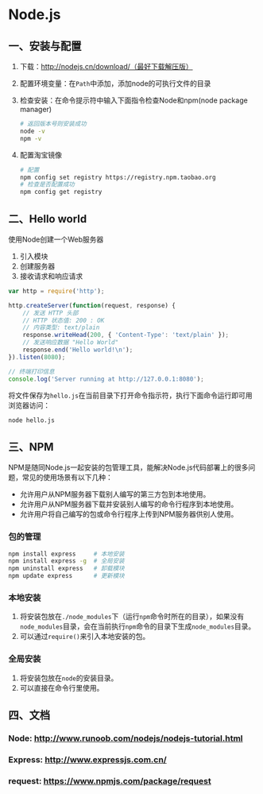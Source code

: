 # Node.js
## 一、安装与配置

1. 下载：http://nodejs.cn/download/（最好下载解压版）

2. 配置环境变量：在`Path`中添加，添加node的可执行文件的目录

3. 检查安装：在命令提示符中输入下面指令检查Node和npm(node package manager)

   ```sh
   # 返回版本号则安装成功
   node -v
   npm -v
   ```

4. 配置淘宝镜像

   ```sh
   # 配置
   npm config set registry https://registry.npm.taobao.org
   # 检查是否配置成功
   npm config get registry
   ```

## 二、Hello world

使用Node创建一个Web服务器

1. 引入模块
2. 创建服务器
3. 接收请求和响应请求

```javascript
var http = require('http');

http.createServer(function(request, response) {
    // 发送 HTTP 头部 
    // HTTP 状态值: 200 : OK
    // 内容类型: text/plain
    response.writeHead(200, { 'Content-Type': 'text/plain' });
    // 发送响应数据 "Hello World"
    response.end('Hello world!\n');
}).listen(8080);

// 终端打印信息
console.log('Server running at http://127.0.0.1:8080');
```

将文件保存为`hello.js`在当前目录下打开命令指示符，执行下面命令运行即可用浏览器访问：

```sh
node hello.js
```

## 三、NPM

NPM是随同Node.js一起安装的包管理工具，能解决Node.js代码部署上的很多问题，常见的使用场景有以下几种：

- 允许用户从NPM服务器下载别人编写的第三方包到本地使用。
- 允许用户从NPM服务器下载并安装别人编写的命令行程序到本地使用。
- 允许用户将自己编写的包或命令行程序上传到NPM服务器供别人使用。

### 包的管理

```sh
npm install express     # 本地安装
npm install express -g  # 全局安装
npm uninstall express   # 卸载模块
npm update express      # 更新模块
```

### 本地安装

1. 将安装包放在`./node_modules`下（运行`npm`命令时所在的目录），如果没有`node_modules`目录，会在当前执行`npm`命令的目录下生成`node_modules`目录。
2. 可以通过`require()`来引入本地安装的包。

### 全局安装

1. 将安装包放在`node`的安装目录。
2. 可以直接在命令行里使用。



## 四、文档

### Node: http://www.runoob.com/nodejs/nodejs-tutorial.html

### Express: http://www.expressjs.com.cn/

### request: https://www.npmjs.com/package/request